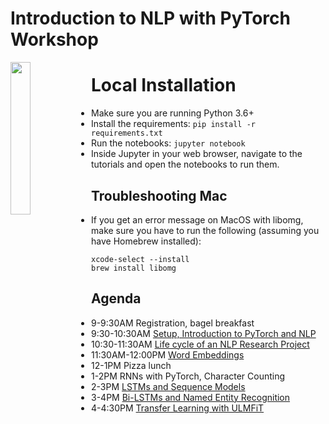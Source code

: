 
# Introduction to NLP with PyTorch Workshop

<img src="https://raw.githubusercontent.com/PythonWorkshop/intro-to-nlp-with-pytorch/master/images/logo.png" align="left" width="25%">

# Local Installation
* Make sure you are running Python 3.6+
* Install the requirements: `pip install -r requirements.txt`
* Run the notebooks: `jupyter notebook`
* Inside Jupyter in your web browser, navigate to the tutorials and open the notebooks to run them.


## Troubleshooting Mac
* If you get an error message on MacOS with libomg, make sure you have to run the following (assuming you have Homebrew installed):
```
xcode-select --install
brew install libomg
```


Agenda
----
* 9-9:30AM Registration, bagel breakfast
* 9:30-10:30AM [Setup, Introduction to PyTorch and NLP](Introduction/)
* 10:30-11:30AM [Life cycle of an NLP Research Project](nlp_lifecycle/)
* 11:30AM-12:00PM [Word Embeddings](<Word Embeddings>)
* 12-1PM Pizza lunch
* 1-2PM RNNs with PyTorch, Character Counting
* 2-3PM [LSTMs and Sequence Models](<Sequence Models>)
* 3-4PM [Bi-LSTMs and Named Entity Recognition](Named_Entity_Recognition/)
* 4-4:30PM [Transfer Learning with ULMFiT](transfer_learning/)
